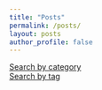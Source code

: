 ```yaml
---
title: "Posts"
permalink: /posts/
layout: posts
author_profile: false
---
```

[Search by category](/categories/)  
[Search by tag](/tags/)